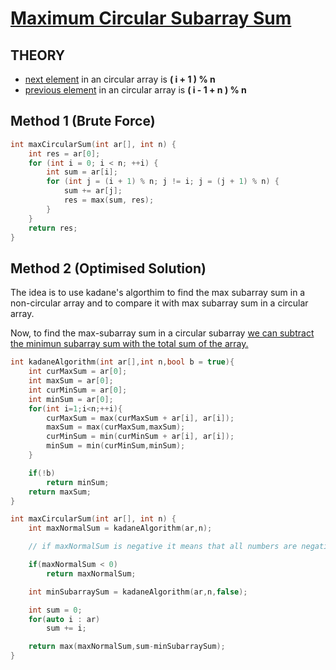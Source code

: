 # [Maximum Circular Subarray Sum](https://leetcode.com/problems/maximum-sum-circular-subarray/submissions/)

## THEORY

- <u>next element</u> in an circular array is **( i + 1 ) % n**
- <u>previous element</u> in an circular array is **( i - 1 + n ) % n**

## Method 1 (Brute Force)

```C++
int maxCircularSum(int ar[], int n) {
	int res = ar[0];
	for (int i = 0; i < n; ++i) {
		int sum = ar[i];
		for (int j = (i + 1) % n; j != i; j = (j + 1) % n) {
			sum += ar[j];
			res = max(sum, res);
		}
	}
	return res;
}
```

## Method 2 (Optimised Solution)

The idea is to use kadane's algorthim to find the max subarray sum in a non-circular array and to compare it with max subarray sum in a circular array.

Now, to find the max-subarray sum in a circular subarray <u>we can subtract the minimun subarray sum with the total sum of the array.</u>

```C++
int kadaneAlgorithm(int ar[],int n,bool b = true){
    int curMaxSum = ar[0];
    int maxSum = ar[0];
    int curMinSum = ar[0];
    int minSum = ar[0];
    for(int i=1;i<n;++i){
        curMaxSum = max(curMaxSum + ar[i], ar[i]);
        maxSum = max(curMaxSum,maxSum);
        curMinSum = min(curMinSum + ar[i], ar[i]);
        minSum = min(curMinSum,minSum);
    }

    if(!b)
        return minSum;
    return maxSum;
}

int maxCircularSum(int ar[], int n) {
	int maxNormalSum = kadaneAlgorithm(ar,n);

    // if maxNormalSum is negative it means that all numbers are negative there the minimum negative no will be max sum, therefore there is no sense to check for circular subarray sum.

    if(maxNormalSum < 0)
        return maxNormalSum;

    int minSubarraySum = kadaneAlgorithm(ar,n,false);

    int sum = 0;
    for(auto i : ar)
        sum += i;

    return max(maxNormalSum,sum-minSubarraySum);
}
```
